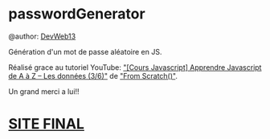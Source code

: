 # passwordGenerator

@author: [DevWeb13](https://twitter.com/DeveloppementW1)

Génération d'un mot de passe aléatoire en JS.

Réalisé grace au tutoriel YouTube: ["[Cours Javascript] Apprendre Javascript de A à Z – Les données (3/6)"](https://www.youtube.com/watch?v=5l_agaIkbKo&list=PLEiMYEzpB4QuS8AXU9eAz1aw_WBknPn1E&index=3) de ["From Scratch()"]( https://twitter.com/KobeKenjo).

Un grand merci a lui!!

# [SITE FINAL](https://devweb13.github.io/passwordGenerator/)
